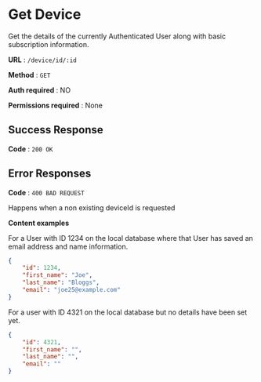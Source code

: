 # Get Device

Get the details of the currently Authenticated User along with basic
subscription information.

**URL** : `/device/id/:id`

**Method** : `GET`

**Auth required** : NO

**Permissions required** : None

## Success Response

**Code** : `200 OK`

## Error Responses

**Code** : `400 BAD REQUEST`

Happens when a non existing deviceId is requested

**Content examples**

For a User with ID 1234 on the local database where that User has saved an
email address and name information.

```json
{
    "id": 1234,
    "first_name": "Joe",
    "last_name": "Bloggs",
    "email": "joe25@example.com"
}
```

For a user with ID 4321 on the local database but no details have been set yet.

```json
{
    "id": 4321,
    "first_name": "",
    "last_name": "",
    "email": ""
}
```
